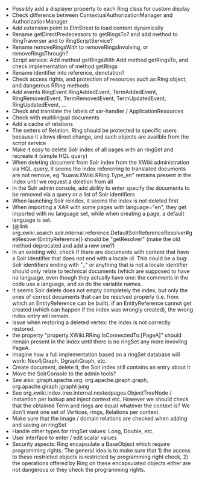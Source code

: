 
- Possibly add a displayer property to each Ring class for custom display
- Check difference between ContextualAuthorizationManager and AuthorizationManager
- Add extension point to ElmSheet to load content dynamically
- Rename getDirectPredecessors to getRingsTo? and add method to RingTraverser and to RingScriptService?
- Rename removeRingsWith to removeRingsInvolving, or removeRingsThrough?
- Script service:
    Add method getRingsWith
    Add method getRingsTo, and check implementation of method getRings
- Rename identifier into reference, denotation?
- Check access rights, and protection of resources such as Ring:object, and dangerous RRing methods
- Add events RingEvent RingAddedEvent, TermAddedEvent, RingRemovedEvent, TermRemovedEvent, TermUpdatedEvent, RingUpdatedEvent, ...
- Check and translate the labels cf xar-handler / ApplicationResources
- Check with multilingual documents
- Add a cache of relations
- The setters of Relation, Ring should be protected to specific users because it allows direct change, and such objects are availble from the script service
- Make it easy to delete Solr index of all pages with an ringSet and recreate it (simple HQL query)
- When deleting document from Solr index from the XWiki administration via HQL query, it seems the index refererring to translated documents are not remove, eg "kuava:XWiki.RRing.Type_en" remains present in the index until we request a deletion from all
- In the Solr admin console, add ability to enter specify the documents to be removed via a query or a list of Solr identifiers
- When launching Solr reindex, it seems the index is not deleted first
- When importing a XAR with some pages with language="en", they get imported with no language set, while when creating a page, a default language is set.
- {@link org.xwiki.search.solr.internal.reference.DefaultSolrReferenceResolver#getResover(EntityReference)} should be "getResolver" (make the old method deprecated and add a new one?)
- In an existing wiki, check if there are documents with content that have a Solr identifier that does not end with a locale id. This could be a bug: Solr identifiers ending with "_" or anything that is not a locale identifier should only relate to technical documents (which are supposed to have no language, even though they actually have one: the comments in the code use a language, and so do the variable names.
- It seems Solr delete does not empty completely the index, but only the ones of correct documents that can be resolved properly (i.e. from which an EntityReference can be built). If an EntityReference cannot get created (which can happen if the index was wrongly created), the wrong index entry will remain.
- Issue when restoring a deleted vertex: the index is not correctly restored.
- the property "property.XWiki.RRing.IsConnectedTo:[PageA]" should remain present in the index until there is no ringSet any more invovling PageA.
- Imagine how a full implementation based on a ringSet database will work: Neo4jGraph, DgraphGraph, etc.
- Create document, delete it, the Solr index still contains an entry about it
- Move the SolrConsole to the admin tools?
- See also:
    giraph.apache.org: org.apache.giraph.graph, org.apache.giraph
    jgrapht
    jung
- See org.xwiki.index.tree.internal.nestedpages.ObjectTreeNode / instantion per lookup and inject context etc. However we should check that the obtained Term and rings are equal whatever the context is? We don't want one set of Vertices, rings, Relations per context.
- Make sure that the image / domain relations are checked when adding and saving an ringSet
- Handle other types for ringSet values: Long, Double, etc.
- User interface to enter / edit scalar values
- Security aspects: Ring encapsulate a BaseObject which require programming rights. The general idea is to make sure that 1) the access to these restricted objects is restricted by programming right check, 2) the operations offered by Ring on these encapsulated objects either are not dangerous or they check the programming rights.

